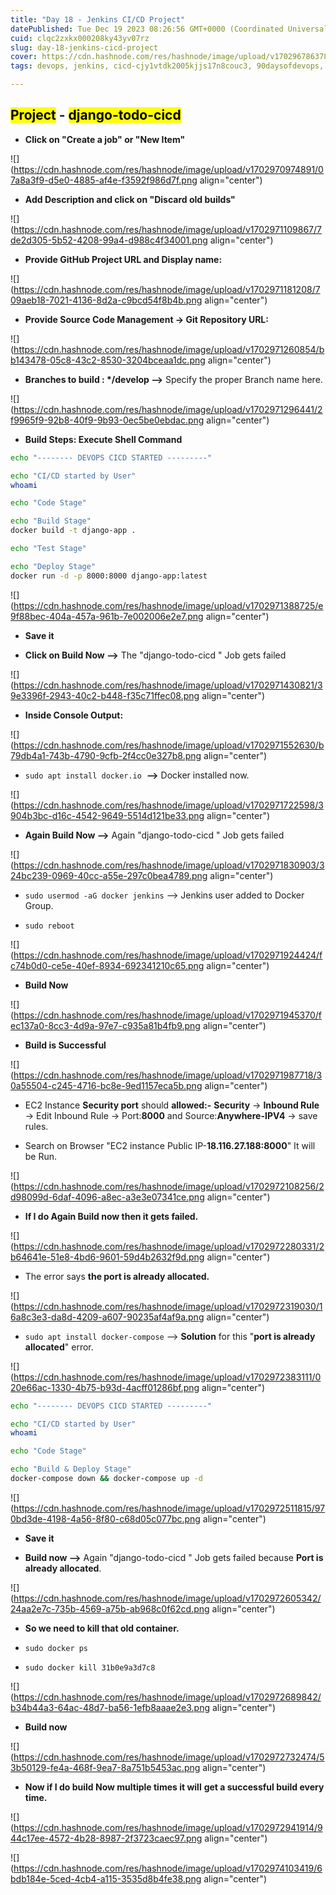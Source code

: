 ```yaml
---
title: "Day 18 - Jenkins CI/CD Project"
datePublished: Tue Dec 19 2023 08:26:56 GMT+0000 (Coordinated Universal Time)
cuid: clqc2zxkx000208ky43yv07rz
slug: day-18-jenkins-cicd-project
cover: https://cdn.hashnode.com/res/hashnode/image/upload/v1702967863783/8ac0005e-ee32-45f6-8943-a3813af6099f.png
tags: devops, jenkins, cicd-cjy1vtdk2005kjjs17n8couc3, 90daysofdevops, shubhamlondhe, trainwithshubham, tws

---
```


## **<mark>Project</mark>** - **<mark>django-todo-cicd</mark>**

* **Click on "Create a job" or "New Item"**
    

![](https://cdn.hashnode.com/res/hashnode/image/upload/v1702970974891/07a8a3f9-d5e0-4885-af4e-f3592f986d7f.png align="center")

* **Add Description and click on "Discard old builds"**
    

![](https://cdn.hashnode.com/res/hashnode/image/upload/v1702971109867/7de2d305-5b52-4208-99a4-d988c4f34001.png align="center")

* **Provide GitHub Project URL and Display name:**
    

![](https://cdn.hashnode.com/res/hashnode/image/upload/v1702971181208/709aeb18-7021-4136-8d2a-c9bcd54f8b4b.png align="center")

* **Provide Source Code Management -&gt; Git Repository URL:**
    

![](https://cdn.hashnode.com/res/hashnode/image/upload/v1702971260854/bb143478-05c8-43c2-8530-3204bceaa1dc.png align="center")

* **Branches to build : \*/develop --&gt;** Specify the proper Branch name here.
    

![](https://cdn.hashnode.com/res/hashnode/image/upload/v1702971296441/2f9965f9-92b8-40f9-9b93-0ec5be0ebdac.png align="center")

* **Build Steps: Execute Shell Command**
    

```bash
echo "-------- DEVOPS CICD STARTED ---------"

echo "CI/CD started by User"
whoami

echo "Code Stage"

echo "Build Stage"
docker build -t django-app .

echo "Test Stage"

echo "Deploy Stage"
docker run -d -p 8000:8000 django-app:latest
```

![](https://cdn.hashnode.com/res/hashnode/image/upload/v1702971388725/e9f88bec-404a-457a-961b-7e002006e2e7.png align="center")

* **Save it**
    
* **Click on Build Now --&gt;** The "django-todo-cicd " Job gets failed
    

![](https://cdn.hashnode.com/res/hashnode/image/upload/v1702971430821/39e3396f-2943-40c2-b448-f35c71ffec08.png align="center")

* **Inside Console Output:**
    

![](https://cdn.hashnode.com/res/hashnode/image/upload/v1702971552630/b79db4a1-743b-4790-9cfb-2f4cc0e327b8.png align="center")

* `sudo apt install docker.io`  **\--&gt;** Docker installed now.
    

![](https://cdn.hashnode.com/res/hashnode/image/upload/v1702971722598/3904b3bc-d16c-4542-9649-5514d121be33.png align="center")

* **Again Build Now --&gt;** Again "django-todo-cicd " Job gets failed
    

![](https://cdn.hashnode.com/res/hashnode/image/upload/v1702971830903/324bc239-0969-40cc-a55e-297c0bea4789.png align="center")

* `sudo usermod -aG docker jenkins` --&gt; Jenkins user added to Docker Group.
    
* `sudo reboot`
    

![](https://cdn.hashnode.com/res/hashnode/image/upload/v1702971924424/fc74b0d0-ce5e-40ef-8934-692341210c65.png align="center")

* **Build Now**
    

![](https://cdn.hashnode.com/res/hashnode/image/upload/v1702971945370/fec137a0-8cc3-4d9a-97e7-c935a81b4fb9.png align="center")

* **Build is Successful**
    

![](https://cdn.hashnode.com/res/hashnode/image/upload/v1702971987718/30a55504-c245-4716-bc8e-9ed1157eca5b.png align="center")

* EC2 Instance **Security port** should **allowed:-** **Security** -&gt; **Inbound Rule** -&gt; Edit Inbound Rule -&gt; Port:**8000** and Source:**Anywhere-IPV4** -&gt; save rules.
    
* Search on Browser "EC2 instance Public IP-**18.116.27.188:8000**" It will be Run.
    

![](https://cdn.hashnode.com/res/hashnode/image/upload/v1702972108256/2d98099d-6daf-4096-a8ec-a3e3e07341ce.png align="center")

* **If I do Again Build now then it gets failed.**
    

![](https://cdn.hashnode.com/res/hashnode/image/upload/v1702972280331/2b64641e-51e8-4bd6-9601-59d4b2632f9d.png align="center")

* The error says **the port is already allocated.**
    

![](https://cdn.hashnode.com/res/hashnode/image/upload/v1702972319030/16a8c3e3-da8d-4209-a607-90235af4af9a.png align="center")

* `sudo apt install docker-compose` --&gt; **Solution** for this "**port is already allocated**" error.
    

![](https://cdn.hashnode.com/res/hashnode/image/upload/v1702972383111/020e66ac-1330-4b75-b93d-4acff01286bf.png align="center")

```bash
echo "-------- DEVOPS CICD STARTED ---------"

echo "CI/CD started by User"
whoami

echo "Code Stage"

echo "Build & Deploy Stage"
docker-compose down && docker-compose up -d
```

![](https://cdn.hashnode.com/res/hashnode/image/upload/v1702972511815/970bd3de-4198-4a56-8f80-c68d05c077bc.png align="center")

* **Save it**
    
* **Build now --&gt;** Again "django-todo-cicd " Job gets failed because **Port is already allocated**.
    

![](https://cdn.hashnode.com/res/hashnode/image/upload/v1702972605342/24aa2e7c-735b-4569-a75b-ab968c0f62cd.png align="center")

* **So we need to kill that old container.**
    
* `sudo docker ps`
    
* `sudo docker kill 31b0e9a3d7c8`
    

![](https://cdn.hashnode.com/res/hashnode/image/upload/v1702972689842/b34b44a3-64ac-48d7-ba56-1efb8aaae2e3.png align="center")

* **Build now**
    

![](https://cdn.hashnode.com/res/hashnode/image/upload/v1702972732474/53b50129-fe4a-468f-9ea7-8a751b5453ac.png align="center")

* **Now if I do build Now multiple times it will** **get a successful build every time.**
    

![](https://cdn.hashnode.com/res/hashnode/image/upload/v1702972941914/944c17ee-4572-4b28-8987-2f3723caec97.png align="center")

![](https://cdn.hashnode.com/res/hashnode/image/upload/v1702974103419/6bdb184e-5ced-4cb4-a115-3535d8b4fe38.png align="center")